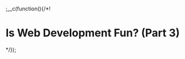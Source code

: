 ;__c(function(){/*!

# Is Web Development Fun? (Part 3)



[//]: # (@~`is-webdev-fun-part-3`~@)

*/});